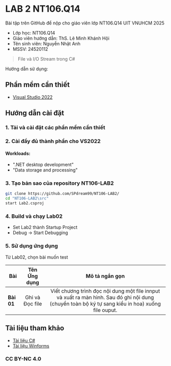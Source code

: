# LAB 2 NT106.Q14

Bài tập trên GitHub để nộp cho giáo viên lớp NT106.Q14 UIT VNUHCM 2025

- Lớp học: NT106.Q14
- Giáo viên hướng dẫn: ThS. Lê Minh Khánh Hội
- Tên sinh viên: Nguyễn Nhật Anh  
- MSSV: 24520112

> File và I/O Stream trong C#

Hướng dẫn sử dụng:
## Phần mềm cần thiết

* [Visual Studio 2022](https://visualstudio.microsoft.com/vs/)

## Hướng dẫn cài đặt

### 1. Tải và cài đặt các phần mềm cần thiết

### 2. Cài đầy đủ thành phần cho VS2022
#### Workloads:
  
   * ".NET desktop development"
   * "Data storage and processing"

### 3. Tạo bản sao của repository NT106-LAB2
```bash
git clone https://github.com/SPdream99/NT106-LAB2/
cd "NT106-LAB2\src"
start Lab2.csproj
```

### 4. Build và chạy Lab02
* Set Lab2 thành Startup Project
* Debug -> Start Debugging

### 5. Sử dụng ứng dụng
Từ Lab02, chọn bài muốn test

| Bài | Tên Ứng dụng | Mô tả ngắn gọn |
|------------------|:--------------:|:--------------:|
| **Bài 01** | Ghi và Đọc file | Viết chương trình đọc nội dung một file innput và xuất ra màn hình. Sau đó ghi nội dung (chuyển toàn bộ ký tự sang kiểu in hoa) xuống file ouput.|


## Tài liệu tham khảo

* [Tài liệu C#](https://docs.microsoft.com/en-us/dotnet/csharp/)
* [Tài liệu Winforms](https://learn.microsoft.com/vi-vn/dotnet/desktop/winforms/)

### CC BY-NC 4.0

